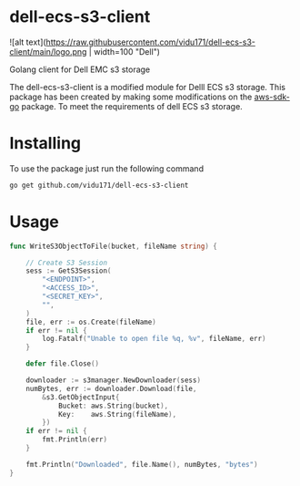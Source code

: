 # dell-ecs-s3-client
![alt text](https://raw.githubusercontent.com/vidu171/dell-ecs-s3-client/main/logo.png | width=100 "Dell")

Golang client for Dell EMC s3 storage

The dell-ecs-s3-client is a modified module for Delll ECS s3 storage.
This package has been created by making some modifications on the [aws-sdk-go](https://github.com/aws/aws-sdk-go) package. To meet the requirements of dell ECS s3 storage.

# Installing
To use the package just run the following command
```sh
go get github.com/vidu171/dell-ecs-s3-client
```

# Usage
```go
func WriteS3ObjectToFile(bucket, fileName string) {

	// Create S3 Session
	sess := GetS3Session(
		"<ENDPOINT>",
		"<ACCESS_ID>",
		"<SECRET_KEY>",
		"",
	)
	file, err := os.Create(fileName)
	if err != nil {
		log.Fatalf("Unable to open file %q, %v", fileName, err)
	}

	defer file.Close()

	downloader := s3manager.NewDownloader(sess)
	numBytes, err := downloader.Download(file,
		&s3.GetObjectInput{
			Bucket: aws.String(bucket),
			Key:    aws.String(fileName),
		})
	if err != nil {
		fmt.Println(err)
	}

	fmt.Println("Downloaded", file.Name(), numBytes, "bytes")
}

```
